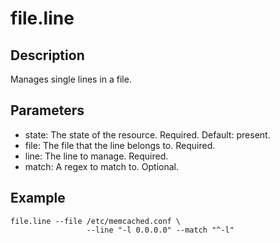 # file.line

## Description

Manages single lines in a file.

## Parameters

* state: The state of the resource. Required. Default: present.
* file: The file that the line belongs to. Required.
* line: The line to manage. Required.
* match: A regex to match to. Optional.

## Example

```shell
file.line --file /etc/memcached.conf \
                 --line "-l 0.0.0.0" --match "^-l"
```

